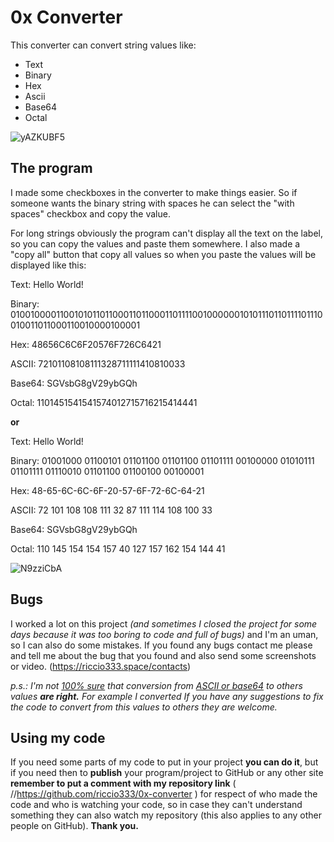 # 0x Converter
This converter can convert string values like:
- Text
- Binary
- Hex
- Ascii
- Base64
- Octal

![yAZKUBF5](https://user-images.githubusercontent.com/80823900/178373348-fe0945f2-a7e4-4cae-be51-03f41906eb26.png)

## The program
I made some checkboxes in the converter to make things easier. So if someone wants the binary string with spaces he can select the "with spaces" checkbox and copy the value.

For long strings obviously the program can't display all the text on the label, so you can copy the values and paste them somewhere. I also made a "copy all" button that copy all values so when you paste the values will be displayed like this:

Text: Hello World!

Binary: 010010000110010101101100011011000110111100100000010101110110111101110010011011000110010000100001

Hex: 48656C6C6F20576F726C6421

ASCII: 72101108108111328711111410810033

Base64: SGVsbG8gV29ybGQh

Octal: 1101451541541574012715716215414441

**or**

Text: Hello World!

Binary: 01001000 01100101 01101100 01101100 01101111 00100000 01010111 01101111 01110010 01101100 01100100 00100001

Hex: 48-65-6C-6C-6F-20-57-6F-72-6C-64-21

ASCII: 72 101 108 108 111 32 87 111 114 108 100 33

Base64: SGVsbG8gV29ybGQh

Octal: 110 145 154 154 157 40 127 157 162 154 144 41

![N9zziCbA](https://user-images.githubusercontent.com/80823900/178373820-c3936831-e021-4fc7-bf01-ff175da031d9.png)

## Bugs
I worked a lot on this project *(and sometimes I closed the project for some days because it was too boring to code and full of bugs)* and I'm an uman, so I can also do some mistakes. If you found any bugs contact me please and tell me about the bug that you found and also send some screenshots or video. (https://riccio333.space/contacts)

*p.s.: I'm not <u>100% sure</u> that conversion from <u>ASCII or base64</u> to others values **are right.** For example I converted  If you have any suggestions to fix the code to convert from this values to others they are welcome.*

## Using my code
If you need some parts of my code to put in your project **you can do it**, but if you need then to **publish** your program/project to GitHub or any other site **remember to put a comment with my repository link** ( //https://github.com/riccio333/0x-converter ) for respect of who made the code and who is watching your code, so in case they can't understand something they can also watch my repository (this also applies to any other people on GitHub). **Thank you.**
